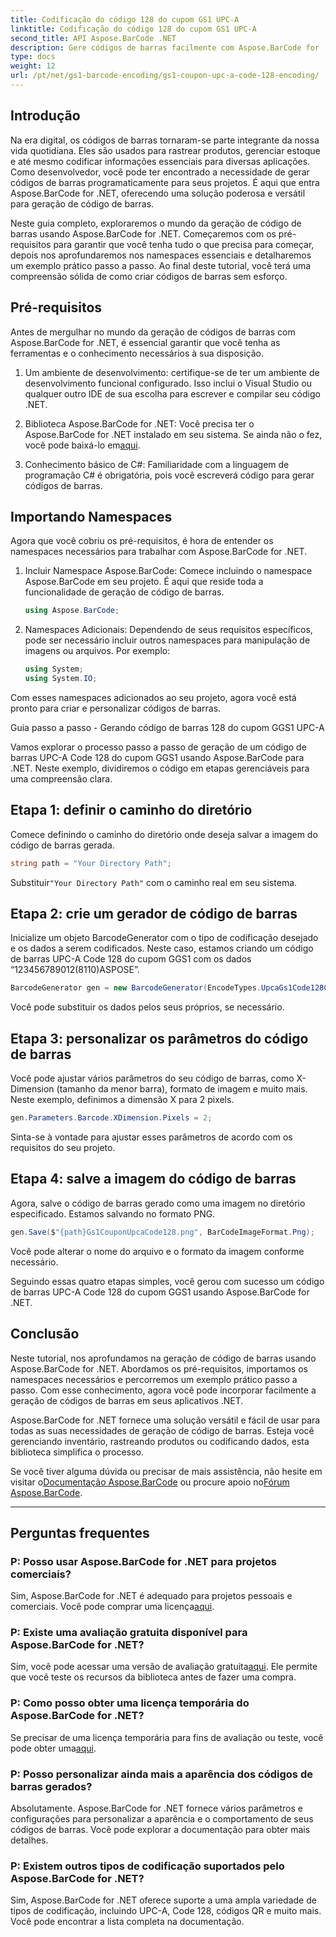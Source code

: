 ```yaml
---
title: Codificação do código 128 do cupom GS1 UPC-A
linktitle: Codificação do código 128 do cupom GS1 UPC-A
second_title: API Aspose.BarCode .NET
description: Gere códigos de barras facilmente com Aspose.BarCode for .NET - Sua solução abrangente de geração de código de barras. Comece hoje!
type: docs
weight: 12
url: /pt/net/gs1-barcode-encoding/gs1-coupon-upc-a-code-128-encoding/
---
```


## Introdução

Na era digital, os códigos de barras tornaram-se parte integrante da nossa vida quotidiana. Eles são usados para rastrear produtos, gerenciar estoque e até mesmo codificar informações essenciais para diversas aplicações. Como desenvolvedor, você pode ter encontrado a necessidade de gerar códigos de barras programaticamente para seus projetos. É aqui que entra Aspose.BarCode for .NET, oferecendo uma solução poderosa e versátil para geração de código de barras.

Neste guia completo, exploraremos o mundo da geração de código de barras usando Aspose.BarCode for .NET. Começaremos com os pré-requisitos para garantir que você tenha tudo o que precisa para começar, depois nos aprofundaremos nos namespaces essenciais e detalharemos um exemplo prático passo a passo. Ao final deste tutorial, você terá uma compreensão sólida de como criar códigos de barras sem esforço.

## Pré-requisitos

Antes de mergulhar no mundo da geração de códigos de barras com Aspose.BarCode for .NET, é essencial garantir que você tenha as ferramentas e o conhecimento necessários à sua disposição.

1. Um ambiente de desenvolvimento: certifique-se de ter um ambiente de desenvolvimento funcional configurado. Isso inclui o Visual Studio ou qualquer outro IDE de sua escolha para escrever e compilar seu código .NET.

2.  Biblioteca Aspose.BarCode for .NET: Você precisa ter o Aspose.BarCode for .NET instalado em seu sistema. Se ainda não o fez, você pode baixá-lo em[aqui](https://releases.aspose.com/barcode/net/).

3. Conhecimento básico de C#: Familiaridade com a linguagem de programação C# é obrigatória, pois você escreverá código para gerar códigos de barras.

## Importando Namespaces

Agora que você cobriu os pré-requisitos, é hora de entender os namespaces necessários para trabalhar com Aspose.BarCode for .NET.

1. Incluir Namespace Aspose.BarCode: Comece incluindo o namespace Aspose.BarCode em seu projeto. É aqui que reside toda a funcionalidade de geração de código de barras.

   ```csharp
   using Aspose.BarCode;
   ```

2. Namespaces Adicionais: Dependendo de seus requisitos específicos, pode ser necessário incluir outros namespaces para manipulação de imagens ou arquivos. Por exemplo:

   ```csharp
   using System;
   using System.IO;
   ```

Com esses namespaces adicionados ao seu projeto, agora você está pronto para criar e personalizar códigos de barras.

Guia passo a passo - Gerando código de barras 128 do cupom GGS1 UPC-A

Vamos explorar o processo passo a passo de geração de um código de barras UPC-A Code 128 do cupom GGS1 usando Aspose.BarCode para .NET. Neste exemplo, dividiremos o código em etapas gerenciáveis para uma compreensão clara.

## Etapa 1: definir o caminho do diretório

Comece definindo o caminho do diretório onde deseja salvar a imagem do código de barras gerada.

```csharp
string path = "Your Directory Path";
```

 Substituir`"Your Directory Path"` com o caminho real em seu sistema.

## Etapa 2: crie um gerador de código de barras

Inicialize um objeto BarcodeGenerator com o tipo de codificação desejado e os dados a serem codificados. Neste caso, estamos criando um código de barras UPC-A Code 128 do cupom GGS1 com os dados “123456789012(8110)ASPOSE”.

```csharp
BarcodeGenerator gen = new BarcodeGenerator(EncodeTypes.UpcaGs1Code128Coupon, "123456789012(8110)ASPOSE");
```

Você pode substituir os dados pelos seus próprios, se necessário.

## Etapa 3: personalizar os parâmetros do código de barras

Você pode ajustar vários parâmetros do seu código de barras, como X-Dimension (tamanho da menor barra), formato de imagem e muito mais. Neste exemplo, definimos a dimensão X para 2 pixels.

```csharp
gen.Parameters.Barcode.XDimension.Pixels = 2;
```

Sinta-se à vontade para ajustar esses parâmetros de acordo com os requisitos do seu projeto.

## Etapa 4: salve a imagem do código de barras

Agora, salve o código de barras gerado como uma imagem no diretório especificado. Estamos salvando no formato PNG.

```csharp
gen.Save($"{path}Gs1CouponUpcaCode128.png", BarCodeImageFormat.Png);
```

Você pode alterar o nome do arquivo e o formato da imagem conforme necessário.

Seguindo essas quatro etapas simples, você gerou com sucesso um código de barras UPC-A Code 128 do cupom GGS1 usando Aspose.BarCode for .NET.

## Conclusão

Neste tutorial, nos aprofundamos na geração de código de barras usando Aspose.BarCode for .NET. Abordamos os pré-requisitos, importamos os namespaces necessários e percorremos um exemplo prático passo a passo. Com esse conhecimento, agora você pode incorporar facilmente a geração de códigos de barras em seus aplicativos .NET.

Aspose.BarCode for .NET fornece uma solução versátil e fácil de usar para todas as suas necessidades de geração de código de barras. Esteja você gerenciando inventário, rastreando produtos ou codificando dados, esta biblioteca simplifica o processo.

 Se você tiver alguma dúvida ou precisar de mais assistência, não hesite em visitar o[Documentação Aspose.BarCode](https://reference.aspose.com/barcode/net/) ou procure apoio no[Fórum Aspose.BarCode](https://forum.aspose.com/c/barcode/13).

---

## Perguntas frequentes

### P: Posso usar Aspose.BarCode for .NET para projetos comerciais?
 Sim, Aspose.BarCode for .NET é adequado para projetos pessoais e comerciais. Você pode comprar uma licença[aqui](https://purchase.aspose.com/buy).

### P: Existe uma avaliação gratuita disponível para Aspose.BarCode for .NET?
Sim, você pode acessar uma versão de avaliação gratuita[aqui](https://releases.aspose.com/). Ele permite que você teste os recursos da biblioteca antes de fazer uma compra.

### P: Como posso obter uma licença temporária do Aspose.BarCode for .NET?
 Se precisar de uma licença temporária para fins de avaliação ou teste, você pode obter uma[aqui](https://purchase.aspose.com/temporary-license/).

### P: Posso personalizar ainda mais a aparência dos códigos de barras gerados?
Absolutamente. Aspose.BarCode for .NET fornece vários parâmetros e configurações para personalizar a aparência e o comportamento de seus códigos de barras. Você pode explorar a documentação para obter mais detalhes.

### P: Existem outros tipos de codificação suportados pelo Aspose.BarCode for .NET?
Sim, Aspose.BarCode for .NET oferece suporte a uma ampla variedade de tipos de codificação, incluindo UPC-A, Code 128, códigos QR e muito mais. Você pode encontrar a lista completa na documentação.